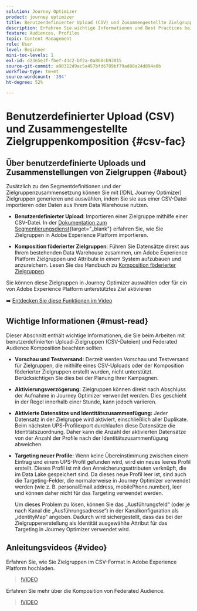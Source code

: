 ```yaml
---
solution: Journey Optimizer
product: journey optimizer
title: Benutzerdefinierter Upload (CSV) und Zusammengestellte Zielgruppenkomposition
description: Erfahren Sie wichtige Informationen und Best Practices beim Arbeiten mit benutzerdefinierten Upload-Zielgruppen (CSV) und Federated Audience Komposition-Zielgruppen.
feature: Audiences, Profiles
topic: Content Management
role: User
level: Beginner
mini-toc-levels: 1
exl-id: d2365e3f-fbef-43c2-bf2a-0a868cb93015
source-git-commit: a98312d9ac5a457bfd6789bf79ad80a24d894a0b
workflow-type: tm+mt
source-wordcount: '394'
ht-degree: 52%

---
```


# Benutzerdefinierter Upload (CSV) und Zusammengestellte Zielgruppenkomposition {#csv-fac}

## Über benutzerdefinierte Uploads und Zusammenstellungen von Zielgruppen {#about}

Zusätzlich zu den Segmentdefinitionen und der Zielgruppenzusammensetzung können Sie mit [!DNL Journey Optimizer] Zielgruppen generieren und auswählen, indem Sie sie aus einer CSV-Datei importieren oder Daten aus Ihrem Data Warehouse nutzen.

* **Benutzerdefinierter Upload**: Importieren einer Zielgruppe mithilfe einer CSV-Datei. In der [Dokumentation zum Segmentierungsdienst](https://experienceleague.adobe.com/de/docs/experience-platform/segmentation/ui/audience-portal#import-audience){target="_blank"} erfahren Sie, wie Sie Zielgruppen in Adobe Experience Platform importieren.

* **Komposition föderierter Zielgruppen**: Führen Sie Datensätze direkt aus Ihrem bestehenden Data Warehouse zusammen, um Adobe Experience Platform Zielgruppen und Attribute in einem System aufzubauen und anzureichern. Lesen Sie das Handbuch zu [Komposition föderierter Zielgruppen](https://experienceleague.adobe.com/de/docs/federated-audience-composition/using/home).

Sie können diese Zielgruppen in Journey Optimizer auswählen oder für ein von Adobe Experience Platform unterstütztes Ziel aktivieren

➡️ [Entdecken Sie diese Funktionen im Video](#video)

## Wichtige Informationen {#must-read}

Dieser Abschnitt enthält wichtige Informationen, die Sie beim Arbeiten mit benutzerdefinierten Upload-Zielgruppen (CSV-Dateien) und Federated Audience Komposition beachten sollten.

* **Vorschau und Testversand:** Derzeit werden Vorschau und Testversand für Zielgruppen, die mithilfe eines CSV-Uploads oder der Komposition föderierter Zielgruppen erstellt wurden, nicht unterstützt. Berücksichtigen Sie dies bei der Planung Ihrer Kampagnen.

* **Aktivierungsverzögerung:** Zielgruppen können direkt nach Abschluss der Aufnahme in Journey Optimizer verwendet werden. Dies geschieht in der Regel innerhalb einer Stunde, kann jedoch variieren.

* **Aktivierte Datensätze und Identitätszusammenfügung:** Jeder Datensatz in der Zielgruppe wird aktiviert, einschließlich aller Duplikate. Beim nächsten UPS-Profilexport durchlaufen diese Datensätze die Identitätszuordnung. Daher kann die Anzahl der aktivierten Datensätze von der Anzahl der Profile nach der Identitätszusammenfügung abweichen.

* **Targeting neuer Profile:** Wenn keine Übereinstimmung zwischen einem Eintrag und einem UPS-Profil gefunden wird, wird ein neues leeres Profil erstellt. Dieses Profil ist mit den Anreicherungsattributen verknüpft, die im Data Lake gespeichert sind. Da dieses neue Profil leer ist, sind auch die Targeting-Felder, die normalerweise in Journey Optimizer verwendet werden (wie z. B. personalEmail.address, mobilePhone.number), leer und können daher nicht für das Targeting verwendet werden. 

  Um dieses Problem zu lösen, können Sie das „Ausführungsfeld“ (oder je nach Kanal die „Ausführungsadresse“) in der Kanalkonfiguration als „identityMap“ angeben. Dadurch wird sichergestellt, dass das bei der Zielgruppenerstellung als Identität ausgewählte Attribut für das Targeting in Journey Optimizer verwendet wird.

## Anleitungsvideos {#video}

Erfahren Sie, wie Sie Zielgruppen im CSV-Format in Adobe Experience Platform hochladen.

>[!VIDEO](https://video.tv.adobe.com/v/3421714?quality=12)

Erfahren Sie mehr über die Komposition von Federated Audience.

>[!VIDEO](https://video.tv.adobe.com/v/3432261?quality=12)
